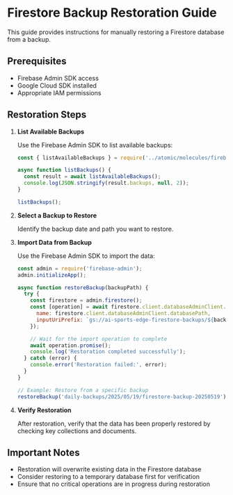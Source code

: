 # Firestore Backup Restoration Guide

This guide provides instructions for manually restoring a Firestore database from a backup.

## Prerequisites

- Firebase Admin SDK access
- Google Cloud SDK installed
- Appropriate IAM permissions

## Restoration Steps

1. **List Available Backups**

   Use the Firebase Admin SDK to list available backups:

   ```javascript
   const { listAvailableBackups } = require('../atomic/molecules/firebaseBackupStorage');

   async function listBackups() {
     const result = await listAvailableBackups();
     console.log(JSON.stringify(result.backups, null, 2));
   }

   listBackups();
   ```

2. **Select a Backup to Restore**

   Identify the backup date and path you want to restore.

3. **Import Data from Backup**

   Use the Firebase Admin SDK to import the data:

   ```javascript
   const admin = require('firebase-admin');
   admin.initializeApp();

   async function restoreBackup(backupPath) {
     try {
       const firestore = admin.firestore();
       const [operation] = await firestore.client.databaseAdminClient.importDocuments({
         name: firestore.client.databaseAdminClient.databasePath,
         inputUriPrefix: `gs://ai-sports-edge-firestore-backups/${backupPath}`,
       });

       // Wait for the import operation to complete
       await operation.promise();
       console.log('Restoration completed successfully');
     } catch (error) {
       console.error('Restoration failed:', error);
     }
   }

   // Example: Restore from a specific backup
   restoreBackup('daily-backups/2025/05/19/firestore-backup-20250519');
   ```

4. **Verify Restoration**

   After restoration, verify that the data has been properly restored by checking key collections and documents.

## Important Notes

- Restoration will overwrite existing data in the Firestore database
- Consider restoring to a temporary database first for verification
- Ensure that no critical operations are in progress during restoration
